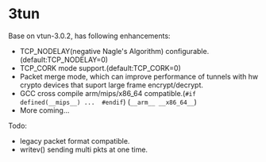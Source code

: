 # 3tun

Base on vtun-3.0.2, has following enhancements:

- TCP_NODELAY(negative Nagle's Algorithm) configurable.(default:TCP_NODELAY=0)
- TCP_CORK mode support.(default:TCP_CORK=0)
- Packet merge mode, which can improve performance of tunnels with hw crypto devices that suport large frame encrypt/decrypt.
- GCC cross compile arm/mips/x86_64 compatible.(`#if defined(__mips__) ...  #endif`) (`__arm__ __x86_64__`)
- More coming...

Todo:

- legacy packet format compatible.
- writev() sending multi pkts at one time.
